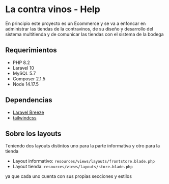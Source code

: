 # La contra vinos - Help
En principio este proyecto es un Ecommerce y se va a enfoncar en administrar las tiendas de la contravinos, de su diseño y desarrollo del sistema multitienda y de comunicar las tiendas con el sistema de la bodega

## Requerimientos
- PHP 8.2
- Laravel 10
- MySQL 5.7
- Composer 2.1.5
- Node 14.17.5

## Dependencias
- [Laravel Breeze](https://laravel.com)
- [tailwindcss](https://tailwindcss.com)

## Sobre los layouts
Teniendo dos layouts distintos uno para la parte informativa y otro para la tienda
- Layout informativo: `resources/views/layouts/frontstore.blade.php`
- Layout tienda: `resources/views/layouts/store.blade.php`

ya que cada uno cuenta con sus propias secciones y estilos

